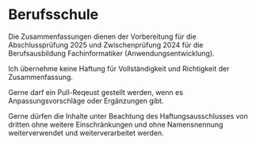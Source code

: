 # Berufsschule

Die Zusammenfassungen dienen der Vorbereitung für die Abschlussprüfung 2025 und Zwischenprüfung 2024 für die Berufsausbildung Fachinformatiker (Anwendungsentwicklung).

Ich übernehme keine Haftung für Vollständigkeit und Richtigkeit der Zusammenfassung.

Gerne darf ein Pull-Reqeust gestellt werden, wenn es Anpassungsvorschläge oder Ergänzungen gibt.

Gerne dürfen die Inhalte unter Beachtung des Haftungsausschlusses von dritten ohne weitere Einschränkungen und ohne Namensnennung weiterverwendet und weiterverarbeitet werden.
